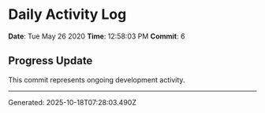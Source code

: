 # Daily Activity Log

**Date**: Tue May 26 2020
**Time**: 12:58:03 PM
**Commit**: 6

## Progress Update

This commit represents ongoing development activity.

---
Generated: 2025-10-18T07:28:03.490Z
